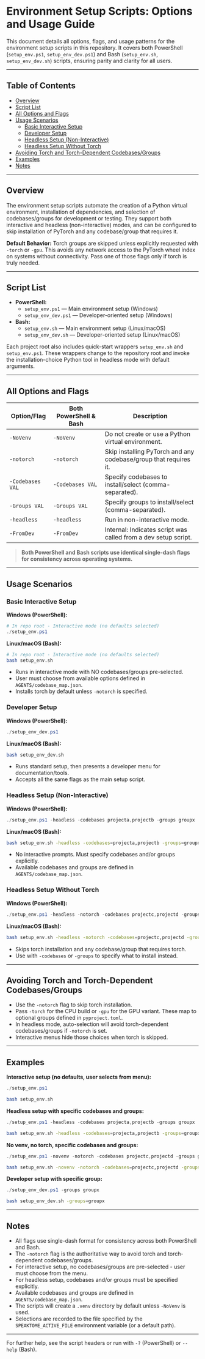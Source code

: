 # Environment Setup Scripts: Options and Usage Guide

This document details all options, flags, and usage patterns for the environment setup scripts in this repository. It covers both PowerShell (`setup_env.ps1`, `setup_env_dev.ps1`) and Bash (`setup_env.sh`, `setup_env_dev.sh`) scripts, ensuring parity and clarity for all users.

---

## Table of Contents
- [Overview](#overview)
- [Script List](#script-list)
- [All Options and Flags](#all-options-and-flags)
- [Usage Scenarios](#usage-scenarios)
  - [Basic Interactive Setup](#basic-interactive-setup)
  - [Developer Setup](#developer-setup)
  - [Headless Setup (Non-Interactive)](#headless-setup-non-interactive)
  - [Headless Setup Without Torch](#headless-setup-without-torch)
- [Avoiding Torch and Torch-Dependent Codebases/Groups](#avoiding-torch-and-torch-dependent-codebasesgroups)
- [Examples](#examples)
- [Notes](#notes)

---

## Overview

The environment setup scripts automate the creation of a Python virtual environment, installation of dependencies, and selection of codebases/groups for development or testing. They support both interactive and headless (non-interactive) modes, and can be configured to skip installation of PyTorch and any codebase/group that requires it.

**Default Behavior:** Torch groups are skipped unless explicitly requested with
`-torch` or `-gpu`. This avoids any network access to the PyTorch wheel index on
systems without connectivity. Pass one of those flags only if torch is truly
needed.

---

## Script List

- **PowerShell:**
  - `setup_env.ps1` — Main environment setup (Windows)
  - `setup_env_dev.ps1` — Developer-oriented setup (Windows)
- **Bash:**
  - `setup_env.sh` — Main environment setup (Linux/macOS)
  - `setup_env_dev.sh` — Developer-oriented setup (Linux/macOS)

Each project root also includes quick-start wrappers `setup_env.sh` and
`setup_env.ps1`. These wrappers change to the repository root and invoke the
installation-choice Python tool in headless mode with default arguments.

---

## All Options and Flags

| Option/Flag         | Both PowerShell & Bash | Description                                                                                 |
|--------------------|-------------------------|-----------------------------------------------------------------------------------------|
| `-NoVenv`          | `-NoVenv`               | Do not create or use a Python virtual environment.                                      |
| `-notorch`         | `-notorch`              | Skip installing PyTorch and any codebase/group that requires it.                        |
| `-Codebases VAL`   | `-Codebases VAL`        | Specify codebases to install/select (comma-separated).                                  |
| `-Groups VAL`      | `-Groups VAL`           | Specify groups to install/select (comma-separated).                                     |
| `-headless`        | `-headless`             | Run in non-interactive mode.                                                            |
| `-FromDev`         | `-FromDev`              | Internal: Indicates script was called from a dev setup script.                          |

> **Both PowerShell and Bash scripts use identical single-dash flags for consistency across operating systems.**

---

## Usage Scenarios

### Basic Interactive Setup

**Windows (PowerShell):**
```powershell
# In repo root - Interactive mode (no defaults selected)
./setup_env.ps1
```

**Linux/macOS (Bash):**
```bash
# In repo root - Interactive mode (no defaults selected)
bash setup_env.sh
```

- Runs in interactive mode with NO codebases/groups pre-selected.
- User must choose from available options defined in `AGENTS/codebase_map.json`.
- Installs torch by default unless `-notorch` is specified.

### Developer Setup

**Windows (PowerShell):**
```powershell
./setup_env_dev.ps1
```

**Linux/macOS (Bash):**
```bash
bash setup_env_dev.sh
```

- Runs standard setup, then presents a developer menu for documentation/tools.
- Accepts all the same flags as the main setup script.

### Headless Setup (Non-Interactive)

**Windows (PowerShell):**
```powershell
./setup_env.ps1 -headless -codebases projecta,projectb -groups groupx
```

**Linux/macOS (Bash):**
```bash
bash setup_env.sh -headless -codebases=projecta,projectb -groups=groupx
```

- No interactive prompts. Must specify codebases and/or groups explicitly.
- Available codebases and groups are defined in `AGENTS/codebase_map.json`.

### Headless Setup Without Torch

**Windows (PowerShell):**
```powershell
./setup_env.ps1 -headless -notorch -codebases projectc,projectd -groups groupy
```

**Linux/macOS (Bash):**
```bash
bash setup_env.sh -headless -notorch -codebases=projectc,projectd -groups=groupy
```

- Skips torch installation and any codebase/group that requires torch.
- Use with `-codebases` or `-groups` to specify what to install instead.

---

## Avoiding Torch and Torch-Dependent Codebases/Groups

- Use the `-notorch` flag to skip torch installation.
 - Pass `-torch` for the CPU build or `-gpu` for the GPU variant. These map to optional groups defined in `pyproject.toml`.
- In headless mode, auto-selection will avoid torch-dependent codebases/groups if `-notorch` is set.
- Interactive menus hide those choices when torch is skipped.

---

## Examples

**Interactive setup (no defaults, user selects from menu):**
```powershell
./setup_env.ps1
```
```bash
bash setup_env.sh
```

**Headless setup with specific codebases and groups:**
```powershell
./setup_env.ps1 -headless -codebases projecta,projectb -groups groupx
```
```bash
bash setup_env.sh -headless -codebases=projecta,projectb -groups=groupx
```

**No venv, no torch, specific codebases and groups:**
```powershell
./setup_env.ps1 -novenv -notorch -codebases projectc,projectd -groups groupy
```
```bash
bash setup_env.sh -novenv -notorch -codebases=projectc,projectd -groups=groupy
```

**Developer setup with specific group:**
```powershell
./setup_env_dev.ps1 -groups groupx
```
```bash
bash setup_env_dev.sh -groups=groupx
```

---

## Notes

- All flags use single-dash format for consistency across both PowerShell and Bash.
- The `-notorch` flag is the authoritative way to avoid torch and torch-dependent codebases/groups.
- For interactive setup, no codebases/groups are pre-selected - user must choose from the menu.
- For headless setup, codebases and/or groups must be specified explicitly.
- Available codebases and groups are defined in `AGENTS/codebase_map.json`.
- The scripts will create a `.venv` directory by default unless `-NoVenv` is used.
- Selections are recorded to the file specified by the `SPEAKTOME_ACTIVE_FILE` environment variable (or a default path).

---

For further help, see the script headers or run with `-?` (PowerShell) or `--help` (Bash).
